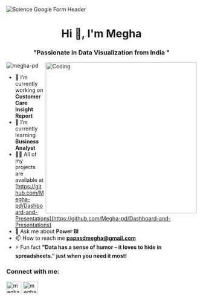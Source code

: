 ![Science Google Form Header](https://github.com/Megha-pd/Megha-pd/assets/167335144/0fef89bd-cb64-4513-9d3e-7524df72e9b3)
<h1 align="center">Hi 👋, I'm Megha</h1>
<h3 align="center">"Passionate in Data Visualization from India "</h3>
<img align="right" alt="Coding" width="400" src="https://i.gifer.com/75ez.gif">

<p align="left"> <img src="https://komarev.com/ghpvc/?username=megha-pd&label=Profile%20views&color=0e75b6&style=flat" alt="megha-pd" /> </p>

- 🔭 I’m currently working on **Customer Care Insight Report**
- 🌱 I’m currently learning **Business Analyst**
- 👨‍💻 All of my projects are available at [https://github.com/Megha-pd/Dashboard-and-Presentations](https://github.com/Megha-pd/Dashboard-and-Presentations)
- 💬 Ask me about **Power BI**
- 📫 How to reach me **papasdmegha@gmail.com**
- ⚡ Fun fact **"Data has a sense of humor – it loves to hide in spreadsheets." just when you need it most!**

<h3 align="left">Connect with me:</h3>
<p align="left">
<a href="https://linkedin.com/in/megha prasad" target="blank"><img align="center" src="https://raw.githubusercontent.com/rahuldkjain/github-profile-readme-generator/master/src/images/icons/Social/linked-in-alt.svg" alt="megha prasad" height="30" width="40" /></a>
<a href="https://fb.com/megha prasad" target="blank"><img align="center" src="https://raw.githubusercontent.com/rahuldkjain/github-profile-readme-generator/master/src/images/icons/Social/facebook.svg" alt="megha prasad" height="30" width="40" /></a>


